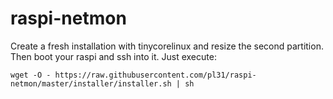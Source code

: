 # raspi-netmon

Create a fresh installation with tinycorelinux and resize the second partition. Then boot your raspi and ssh into it. Just execute:

```
wget -O - https://raw.githubusercontent.com/pl31/raspi-netmon/master/installer/installer.sh | sh
```



